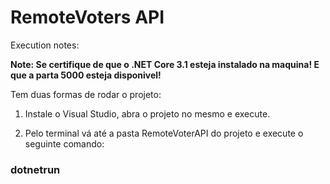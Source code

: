 # RemoteVoters API

Execution notes:

**Note: Se certifique de que o .NET Core 3.1 esteja instalado na maquina! E que a parta 5000 esteja disponivel!**

Tem duas formas de rodar o projeto:
1. Instale o Visual Studio, abra o projeto no mesmo e execute.

2. Pelo terminal vá até a pasta RemoteVoterAPI do projeto e execute o seguinte comando:
### dotnetrun
